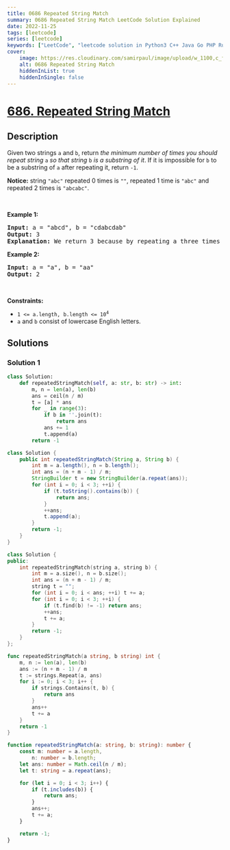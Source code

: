 ```yaml
---
title: 0686 Repeated String Match
summary: 0686 Repeated String Match LeetCode Solution Explained
date: 2022-11-25
tags: [leetcode]
series: [leetcode]
keywords: ["LeetCode", "leetcode solution in Python3 C++ Java Go PHP Ruby Swift TypeScript Rust C# JavaScript C", "0686 Repeated String Match LeetCode Solution Explained in all languages"]
cover:
    image: https://res.cloudinary.com/samirpaul/image/upload/w_1100,c_fit,co_rgb:FFFFFF,l_text:Arial_75_bold:0686 Repeated String Match - Solution Explained/problem-solving.webp
    alt: 0686 Repeated String Match
    hiddenInList: true
    hiddenInSingle: false
---
```



# [686. Repeated String Match](https://leetcode.com/problems/repeated-string-match)


## Description

<p>Given two strings <code>a</code> and <code>b</code>, return <em>the minimum number of times you should repeat string </em><code>a</code><em> so that string</em> <code>b</code> <em>is a substring of it</em>. If it is impossible for <code>b</code>​​​​​​ to be a substring of <code>a</code> after repeating it, return <code>-1</code>.</p>

<p><strong>Notice:</strong> string <code>&quot;abc&quot;</code> repeated 0 times is <code>&quot;&quot;</code>, repeated 1 time is <code>&quot;abc&quot;</code> and repeated 2 times is <code>&quot;abcabc&quot;</code>.</p>

<p>&nbsp;</p>
<p><strong class="example">Example 1:</strong></p>

<pre>
<strong>Input:</strong> a = &quot;abcd&quot;, b = &quot;cdabcdab&quot;
<strong>Output:</strong> 3
<strong>Explanation:</strong> We return 3 because by repeating a three times &quot;ab<strong>cdabcdab</strong>cd&quot;, b is a substring of it.
</pre>

<p><strong class="example">Example 2:</strong></p>

<pre>
<strong>Input:</strong> a = &quot;a&quot;, b = &quot;aa&quot;
<strong>Output:</strong> 2
</pre>

<p>&nbsp;</p>
<p><strong>Constraints:</strong></p>

<ul>
	<li><code>1 &lt;= a.length, b.length &lt;= 10<sup>4</sup></code></li>
	<li><code>a</code> and <code>b</code> consist of lowercase English letters.</li>
</ul>

## Solutions

### Solution 1

<!-- tabs:start -->

```python
class Solution:
    def repeatedStringMatch(self, a: str, b: str) -> int:
        m, n = len(a), len(b)
        ans = ceil(n / m)
        t = [a] * ans
        for _ in range(3):
            if b in ''.join(t):
                return ans
            ans += 1
            t.append(a)
        return -1
```

```java
class Solution {
    public int repeatedStringMatch(String a, String b) {
        int m = a.length(), n = b.length();
        int ans = (n + m - 1) / m;
        StringBuilder t = new StringBuilder(a.repeat(ans));
        for (int i = 0; i < 3; ++i) {
            if (t.toString().contains(b)) {
                return ans;
            }
            ++ans;
            t.append(a);
        }
        return -1;
    }
}
```

```cpp
class Solution {
public:
    int repeatedStringMatch(string a, string b) {
        int m = a.size(), n = b.size();
        int ans = (n + m - 1) / m;
        string t = "";
        for (int i = 0; i < ans; ++i) t += a;
        for (int i = 0; i < 3; ++i) {
            if (t.find(b) != -1) return ans;
            ++ans;
            t += a;
        }
        return -1;
    }
};
```

```go
func repeatedStringMatch(a string, b string) int {
	m, n := len(a), len(b)
	ans := (n + m - 1) / m
	t := strings.Repeat(a, ans)
	for i := 0; i < 3; i++ {
		if strings.Contains(t, b) {
			return ans
		}
		ans++
		t += a
	}
	return -1
}
```

```ts
function repeatedStringMatch(a: string, b: string): number {
    const m: number = a.length,
        n: number = b.length;
    let ans: number = Math.ceil(n / m);
    let t: string = a.repeat(ans);

    for (let i = 0; i < 3; i++) {
        if (t.includes(b)) {
            return ans;
        }
        ans++;
        t += a;
    }

    return -1;
}
```

<!-- tabs:end -->

<!-- end -->
